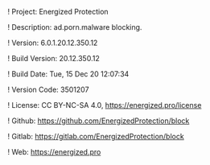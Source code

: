 ! Project: Energized Protection

! Description: ad.porn.malware blocking.

! Version: 6.0.1.20.12.350.12

! Build Version: 20.12.350.12

! Build Date: Tue, 15 Dec 20 12:07:34

! Version Code: 3501207

! License: CC BY-NC-SA 4.0, https://energized.pro/license

! Github: https://github.com/EnergizedProtection/block

! Gitlab: https://gitlab.com/EnergizedProtection/block


! Web: https://energized.pro
